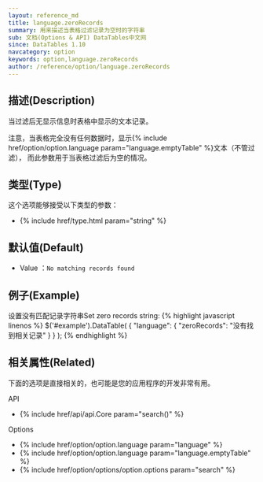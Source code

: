 ```yaml
---
layout: reference_md
title: language.zeroRecords
summary: 用来描述当表格过滤记录为空时的字符串
sub: 文档(Options & API) DataTables中文网
since: DataTables 1.10
navcategory: option
keywords: option,language.zeroRecords
author: /reference/option/language.zeroRecords
---
```


## 描述(Description)

当过滤后无显示信息时表格中显示的文本记录。

注意，当表格完全没有任何数据时，显示{% include href/option/option.language param="language.emptyTable" %}文本（不管过滤），
而此参数用于当表格过滤后为空的情况。

## 类型(Type)
这个选项能够接受以下类型的参数：

- {% include href/type.html param="string" %}


## 默认值(Default)
- Value ：`No matching records found`

 
## 例子(Example)

设置没有匹配记录字符串Set zero records string:
{% highlight javascript linenos %}
$('#example').DataTable( {
 "language": {
     "zeroRecords": "没有找到相关记录"
   }
} );
{% endhighlight %}


## 相关属性(Related)
下面的选项是直接相关的，也可能是您的应用程序的开发非常有用。

API

- {% include href/api/api.Core param="search()" %}


Options

- {% include href/option/option.language param="language" %}
- {% include href/option/option.language param="language.emptyTable" %}
- {% include href/option/options/option.options param="search" %}